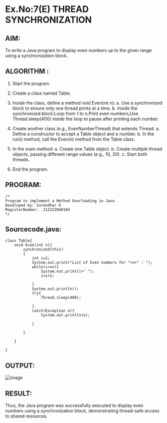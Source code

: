 # Ex.No:7(E) THREAD SYNCHRONIZATION

## AIM:
To write a Java program to display even numbers up to the given range using a synchronization block.
## ALGORITHM :
1.	Start the program.
2.	Create a class named Table.
3.	Inside the class, define a method void Even(int n):
     a.	Use a synchronized block to ensure only one thread prints at a time.
     b.	Inside the synchronized block:Loop from 1 to n,Print even numbers,Use Thread.sleep(400) inside the loop to pause after printing each number.
  	
4.	Create another class (e.g., EvenNumberThread) that extends Thread.
      a.	Define a constructor to accept a Table object and a number.
      b.	In the run() method, call the Even(n) method from the Table class.

6.	In the main method:
      a.  Create one Table object.
  	 b.  Create multiple thread objects, passing different range values (e.g., 10, 20).
  	 c.  Start both threads.
8.	End the program.	



## PROGRAM:
 ```
/*
Program to implement a Method Overloading in Java
Developed by: Surendhar K
RegisterNumber:  212222040166
*/
```

## Sourcecode.java:

```
class Table{  
    void Even(int n){
        synchronized(this)
        {
            int i=2;
            System.out.print("List of Even numbers for "+n+" : ");
            while(i<=n){
                System.out.print(i+" ");
                i=i+2;
                
            }
            System.out.println();
            try{
                Thread.sleep(400);
                
            }
            catch(Exception e){
                System.out.println(e);
                
            }
            
        }
        
    }
    
}
```





## OUTPUT:

![image](https://github.com/user-attachments/assets/f74b34d6-5bd6-42e7-98fc-4c44120275ed)




## RESULT:

Thus, the Java program was successfully executed to display even numbers using a synchronization block, demonstrating thread-safe access to shared resources.


